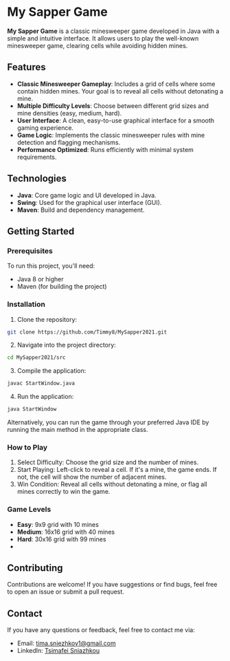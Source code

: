 # My Sapper Game

**My Sapper Game** is a classic minesweeper game developed in Java with a simple and intuitive interface. It allows users to play the well-known minesweeper game, clearing cells while avoiding hidden mines.

## Features

- **Classic Minesweeper Gameplay**: Includes a grid of cells where some contain hidden mines. Your goal is to reveal all cells without detonating a mine.
- **Multiple Difficulty Levels**: Choose between different grid sizes and mine densities (easy, medium, hard).
- **User Interface**: A clean, easy-to-use graphical interface for a smooth gaming experience.
- **Game Logic**: Implements the classic minesweeper rules with mine detection and flagging mechanisms.
- **Performance Optimized**: Runs efficiently with minimal system requirements.

## Technologies

- **Java**: Core game logic and UI developed in Java.
- **Swing**: Used for the graphical user interface (GUI).
- **Maven**: Build and dependency management.

## Getting Started

### Prerequisites

To run this project, you'll need:

- Java 8 or higher
- Maven (for building the project)

### Installation

1. Clone the repository:

```bash
git clone https://github.com/Timmy8/MySapper2021.git
```

2. Navigate into the project directory:

```bash
cd MySapper2021/src
```

3. Compile the application:

```bash
javac StartWindow.java
```

4. Run the application:

```bash
java StartWindow
```

Alternatively, you can run the game through your preferred Java IDE by running the main method in the appropriate class.

### How to Play

1. Select Difficulty: Choose the grid size and the number of mines.
2. Start Playing: Left-click to reveal a cell. If it's a mine, the game ends. If not, the cell will show the number of adjacent mines.
3. Win Condition: Reveal all cells without detonating a mine, or flag all mines correctly to win the game.

### Game Levels

- **Easy**: 9x9 grid with 10 mines
- **Medium**: 16x16 grid with 40 mines
- **Hard**: 30x16 grid with 99 mines
- 
## Contributing

Contributions are welcome! If you have suggestions or find bugs, feel free to open an issue or submit a pull request.

## Contact
If you have any questions or feedback, feel free to contact me via:

- Email: tima.sniezhkov1@gmail.com
- LinkedIn: [Tsimafei Sniazhkou](https://www.linkedin.com/in/tsimafei-sniazhkou/)

